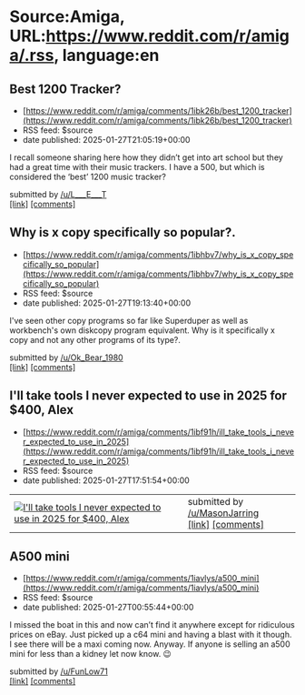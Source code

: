 # Source:Amiga, URL:https://www.reddit.com/r/amiga/.rss, language:en

## Best 1200 Tracker?
 - [https://www.reddit.com/r/amiga/comments/1ibk26b/best_1200_tracker](https://www.reddit.com/r/amiga/comments/1ibk26b/best_1200_tracker)
 - RSS feed: $source
 - date published: 2025-01-27T21:05:19+00:00

<!-- SC_OFF --><div class="md"><p>I recall someone sharing here how they didn’t get into art school but they had a great time with their music trackers. I have a 500, but which is considered the ‘best’ 1200 music tracker?</p> </div><!-- SC_ON --> &#32; submitted by &#32; <a href="https://www.reddit.com/user/L___E___T"> /u/L___E___T </a> <br/> <span><a href="https://www.reddit.com/r/amiga/comments/1ibk26b/best_1200_tracker/">[link]</a></span> &#32; <span><a href="https://www.reddit.com/r/amiga/comments/1ibk26b/best_1200_tracker/">[comments]</a></span>

## Why is x copy specifically so popular?.
 - [https://www.reddit.com/r/amiga/comments/1ibhbv7/why_is_x_copy_specifically_so_popular](https://www.reddit.com/r/amiga/comments/1ibhbv7/why_is_x_copy_specifically_so_popular)
 - RSS feed: $source
 - date published: 2025-01-27T19:13:40+00:00

<!-- SC_OFF --><div class="md"><p>I&#39;ve seen other copy programs so far like Superduper as well as workbench&#39;s own diskcopy program equivalent. Why is it specifically x copy and not any other programs of its type?.</p> </div><!-- SC_ON --> &#32; submitted by &#32; <a href="https://www.reddit.com/user/Ok_Bear_1980"> /u/Ok_Bear_1980 </a> <br/> <span><a href="https://www.reddit.com/r/amiga/comments/1ibhbv7/why_is_x_copy_specifically_so_popular/">[link]</a></span> &#32; <span><a href="https://www.reddit.com/r/amiga/comments/1ibhbv7/why_is_x_copy_specifically_so_popular/">[comments]</a></span>

## I'll take tools I never expected to use in 2025 for $400, Alex
 - [https://www.reddit.com/r/amiga/comments/1ibf91h/ill_take_tools_i_never_expected_to_use_in_2025](https://www.reddit.com/r/amiga/comments/1ibf91h/ill_take_tools_i_never_expected_to_use_in_2025)
 - RSS feed: $source
 - date published: 2025-01-27T17:51:54+00:00

<table> <tr><td> <a href="https://www.reddit.com/r/amiga/comments/1ibf91h/ill_take_tools_i_never_expected_to_use_in_2025/"> <img src="https://preview.redd.it/i7d146m1rkfe1.jpeg?width=640&amp;crop=smart&amp;auto=webp&amp;s=c11e972df7d64b5ed71dd3cd88e8026995f5fbdc" alt="I'll take tools I never expected to use in 2025 for $400, Alex" title="I'll take tools I never expected to use in 2025 for $400, Alex" /> </a> </td><td> &#32; submitted by &#32; <a href="https://www.reddit.com/user/MasonJarring"> /u/MasonJarring </a> <br/> <span><a href="https://i.redd.it/i7d146m1rkfe1.jpeg">[link]</a></span> &#32; <span><a href="https://www.reddit.com/r/amiga/comments/1ibf91h/ill_take_tools_i_never_expected_to_use_in_2025/">[comments]</a></span> </td></tr></table>

## A500 mini
 - [https://www.reddit.com/r/amiga/comments/1iavlys/a500_mini](https://www.reddit.com/r/amiga/comments/1iavlys/a500_mini)
 - RSS feed: $source
 - date published: 2025-01-27T00:55:44+00:00

<!-- SC_OFF --><div class="md"><p>I missed the boat in this and now can’t find it anywhere except for ridiculous prices on eBay. Just picked up a c64 mini and having a blast with it though. I see there will be a maxi coming now. Anyway. If anyone is selling an a500 mini for less than a kidney let now know. 😉 </p> </div><!-- SC_ON --> &#32; submitted by &#32; <a href="https://www.reddit.com/user/FunLow71"> /u/FunLow71 </a> <br/> <span><a href="https://www.reddit.com/r/amiga/comments/1iavlys/a500_mini/">[link]</a></span> &#32; <span><a href="https://www.reddit.com/r/amiga/comments/1iavlys/a500_mini/">[comments]</a></span>

